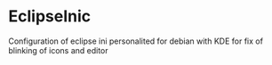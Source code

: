# EclipseInic
Configuration of eclipse ini personalited for debian with KDE for fix 
of blinking of icons and editor 


